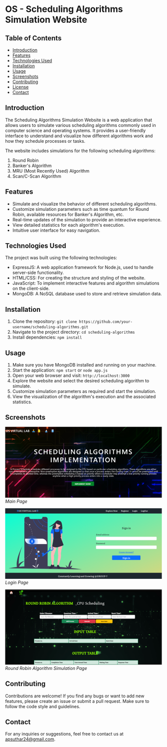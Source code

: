 
# OS - Scheduling Algorithms Simulation Website


## Table of Contents

- [Introduction](#introduction)
- [Features](#features)
- [Technologies Used](#technologies-used)
- [Installation](#installation)
- [Usage](#usage)
- [Screenshots](#screenshots)
- [Contributing](#contributing)
- [License](#license)
- [Contact](#contact)

## Introduction

The Scheduling Algorithms Simulation Website is a web application that allows users to simulate various scheduling algorithms commonly used in computer science and operating systems. It provides a user-friendly interface to understand and visualize how different algorithms work and how they schedule processes or tasks.

The website includes simulations for the following scheduling algorithms:
1. Round Robin
2. Banker's Algorithm
3. MRU (Most Recently Used) Algorithm
4. Scan/C-Scan Algorithm

## Features

- Simulate and visualize the behavior of different scheduling algorithms.
- Customize simulation parameters such as time quantum for Round Robin, available resources for Banker's Algorithm, etc.
- Real-time updates of the simulation to provide an interactive experience.
- View detailed statistics for each algorithm's execution.
- Intuitive user interface for easy navigation.

## Technologies Used

The project was built using the following technologies:

- ExpressJS: A web application framework for Node.js, used to handle server-side functionality.
- HTML/CSS: For creating the structure and styling of the website.
- JavaScript: To implement interactive features and algorithm simulations on the client-side.
- MongoDB: A NoSQL database used to store and retrieve simulation data.

## Installation

1. Clone the repository: `git clone https://github.com/your-username/scheduling-algorithms.git`
2. Navigate to the project directory: `cd scheduling-algorithms`
3. Install dependencies: `npm install`

## Usage

1. Make sure you have MongoDB installed and running on your machine.
2. Start the application: `npm start` or `node app.js`
3. Open your web browser and visit: `http://localhost:3000`
4. Explore the website and select the desired scheduling algorithm to simulate.
5. Customize simulation parameters as required and start the simulation.
6. View the visualization of the algorithm's execution and the associated statistics.

## Screenshots


![Screenshot 1](/mainpage.png)
*Main Page*


![Screenshot 2](/login.png)
*Login Page*

![Screenshot 2](/rrlogo.png)
*Round Robin Algorithm Simulation Page*
<!-- Add more screenshots as needed -->

## Contributing

Contributions are welcome! If you find any bugs or want to add new features, please create an issue or submit a pull request. Make sure to follow the code style and guidelines.


## Contact

For any inquiries or suggestions, feel free to contact us at [apsuthar24@gmail.com](mailto:apsuthar@example.com).
